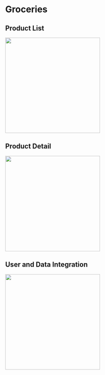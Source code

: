 # Groceries


## Product List

<img src="https://user-images.githubusercontent.com/595430/72558681-f45e9f80-3881-11ea-9e2e-7f44b8a3a952.png" width="300">

## Product Detail
<img src="https://user-images.githubusercontent.com/595430/72559473-a21e7e00-3883-11ea-9fe7-86e4abc6134b.png" width="300">

## User and Data Integration

<img src="https://user-images.githubusercontent.com/595430/72558708-02acbb80-3882-11ea-9630-3862f0278bbc.png" width="300">
